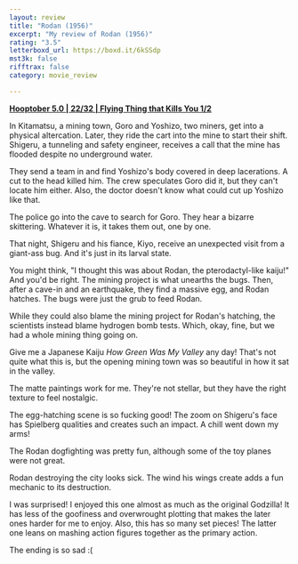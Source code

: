 ```yaml
---
layout: review
title: "Rodan (1956)"
excerpt: "My review of Rodan (1956)"
rating: "3.5"
letterboxd_url: https://boxd.it/6kSSdp
mst3k: false
rifftrax: false
category: movie_review

---
```


<b><a href="https://boxd.it/pRFMi/detail" title="Hooptober 5.0 | 22/32 | Flying Thing that Kills You 1/2">Hooptober 5.0 | 22/32 | Flying Thing that Kills You 1/2</a></b>

In Kitamatsu, a mining town, Goro and Yoshizo, two miners, get into a physical altercation. Later, they ride the cart into the mine to start their shift. Shigeru, a tunneling and safety engineer, receives a call that the mine has flooded despite no underground water.

They send a team in and find Yoshizo's body covered in deep lacerations. A cut to the head killed him. The crew speculates Goro did it, but they can't locate him either. Also, the doctor doesn't know what could cut up Yoshizo like that.

The police go into the cave to search for Goro. They hear a bizarre skittering. Whatever it is, it takes them out, one by one.

That night, Shigeru and his fiance, Kiyo, receive an unexpected visit from a giant-ass bug. And it's just in its larval state.

You might think, "I thought this was about Rodan, the pterodactyl-like kaiju!" And you'd be right. The mining project is what unearths the bugs. Then, after a cave-in and an earthquake, they find a massive egg, and Rodan hatches. The bugs were just the grub to feed Rodan.

While they could also blame the mining project for Rodan's hatching, the scientists instead blame hydrogen bomb tests. Which, okay, fine, but we had a whole mining thing going on.

Give me a Japanese Kaiju <i>How Green Was My Valley</i> any day! That's not quite what this is, but the opening mining town was so beautiful in how it sat in the valley.

The matte paintings work for me. They're not stellar, but they have the right texture to feel nostalgic.

The egg-hatching scene is so fucking good! The zoom on Shigeru's face has Spielberg qualities and creates such an impact. A chill went down my arms!

The Rodan dogfighting was pretty fun, although some of the toy planes were not great.

Rodan destroying the city looks sick. The wind his wings create adds a fun mechanic to its destruction.

I was surprised! I enjoyed this one almost as much as the original Godzilla! It has less of the goofiness and overwrought plotting that makes the later ones harder for me to enjoy. Also, this has so many set pieces! The latter one leans on mashing action figures together as the primary action.

The ending is so sad :(